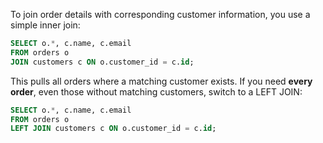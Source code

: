 To join order details with corresponding customer information, you use a simple inner join:

```sql
SELECT o.*, c.name, c.email
FROM orders o
JOIN customers c ON o.customer_id = c.id;
```

This pulls all orders where a matching customer exists. If you need **every order**, even those without matching customers, switch to a LEFT JOIN:

```sql
SELECT o.*, c.name, c.email
FROM orders o
LEFT JOIN customers c ON o.customer_id = c.id;
``` 